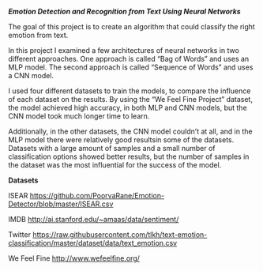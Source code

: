 ***Emotion Detection and Recognition from Text Using Neural Networks***

The goal of this project is to create an algorithm that could classify the right emotion from text.

In this project I examined a few architectures of neural networks in two different approaches.
One approach is called “Bag of Words” and uses an MLP model.
The second approach is called “Sequence of Words” and uses a CNN model.

I used four different datasets to train the models, to compare the influence of each dataset on the results.
By using the “We Feel Fine Project” dataset, the model achieved high accuracy, in both MLP and CNN models, 
but the CNN model took much longer time to learn.

Additionally, in the other datasets, the CNN model couldn’t at all, and in the MLP model there were relatively good resultsin some of the datasets.
Datasets with a large amount of samples and a small number of classification options showed better results, 
but the number of samples in the dataset was the most influential for the success of the model.

**Datasets**

ISEAR
https://github.com/PoorvaRane/Emotion-Detector/blob/master/ISEAR.csv

IMDB
http://ai.stanford.edu/~amaas/data/sentiment/

Twitter
https://raw.githubusercontent.com/tlkh/text-emotion-classification/master/dataset/data/text_emotion.csv

We Feel Fine
http://www.wefeelfine.org/
